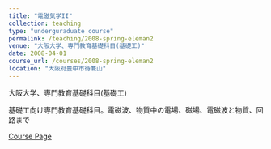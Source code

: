 ```yaml
---
title: "電磁気学II"
collection: teaching
type: "underguraduate course"
permalink: /teaching/2008-spring-eleman2
venue: "大阪大学、専門教育基礎科目(基礎工)"
date: 2008-04-01
course_url: /courses/2008-spring-eleman2
location: "大阪府豊中市待兼山"
---
```


大阪大学、専門教育基礎科目(基礎工)

基礎工向け専門教育基礎科目。電磁波、物質中の電場、磁場、電磁波と物質、回路まで


<a href='https://stsykw.github.io/courses/2008-spring-eleman2'>Course Page</a>
